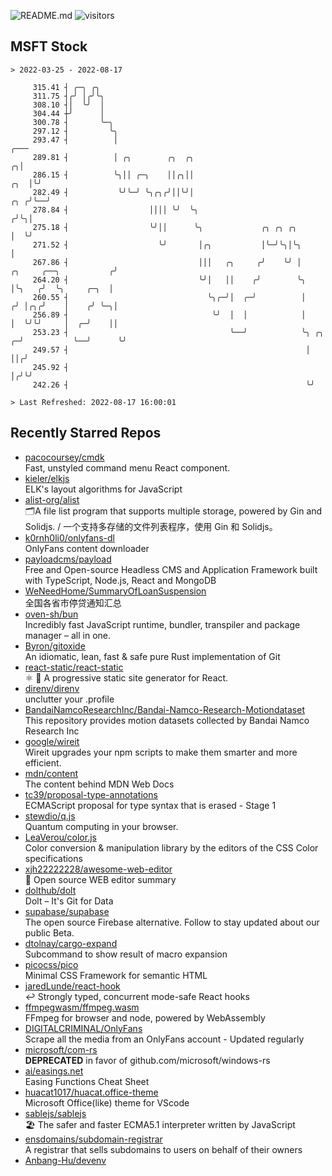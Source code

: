 ![README.md](https://github.com/Gerhut/Gerhut/workflows/README.md/badge.svg)
![visitors](https://visitors.vercel.app/Gerhut/Gerhut?token=8cf69d1f6813d272ef062726b6070c9be4ff72038cfe5a7ded7384a8da65d866)

## MSFT Stock

```
> 2022-03-25 - 2022-08-17

     315.41 ┤ ╭─╮ ╭╮                                                                                             
     311.75 ┤╭╯ │╭╯╰╮                                                                                            
     308.10 ┤│  ╰╯  │                                                                                            
     304.44 ┼╯      │                                                                                            
     300.78 ┤       ╰─╮                                                                                          
     297.12 ┤         ╰╮                                                                                         
     293.47 ┤          │                                                                                    ╭─── 
     289.81 ┤          │ ╭╮        ╭╮  ╭╮                                                                 ╭╮│    
     286.15 ┤          ╰╮││ ╭─╮    ││╭╮││                                                             ╭╮  │╰╯    
     282.49 ┤           ╰╯╰─╯ ╰╮╭╮╭╯││╰╯│                                                         ╭╮ ╭╯╰──╯      
     278.84 ┤                  ││││ ╰╯  ╰╮                                                       ╭╯╰╮│           
     275.18 ┤                  ╰╯││      ╰╮             ╭╮ ╭╮ ╭╮                                 │  ╰╯           
     271.52 ┤                    ╰╯       │╭╮           │╰─╯╰╮│╰╮                                │               
     267.86 ┤                             │││   ╭╮     ╭╯    ╰╯ │         ╭╮     ╭──╮           ╭╯               
     264.20 ┤                             ╰╯│   ││    ╭╯        ╰╮        │╰╮   ╭╯  ╰╮     ╭─╮  │                
     260.55 ┤                               ╰╮╭─╯│  ╭─╯          │       ╭╯ │╭╮╭╯    │    ╭╯ ╰─╮│                
     256.89 ┤                                ╰╯  │  │            │       │  ╰╯╰╯     │  ╭─╯    ││                
     253.23 ┤                                    ╰──╯            ╰╮ ╭╮ ╭─╯           ╰──╯      ╰╯                
     249.57 ┤                                                     │ ││╭╯                                         
     245.92 ┤                                                     │╭╯╰╯                                          
     242.26 ┤                                                     ╰╯                                             

> Last Refreshed: 2022-08-17 16:00:01
```

## Recently Starred Repos

- [pacocoursey/cmdk](https://github.com/pacocoursey/cmdk)  
  Fast, unstyled command menu React component.
- [kieler/elkjs](https://github.com/kieler/elkjs)  
  ELK's layout algorithms for JavaScript
- [alist-org/alist](https://github.com/alist-org/alist)  
  🗂️A file list program that supports multiple storage, powered by Gin and Solidjs. / 一个支持多存储的文件列表程序，使用 Gin 和 Solidjs。
- [k0rnh0li0/onlyfans-dl](https://github.com/k0rnh0li0/onlyfans-dl)  
  OnlyFans content downloader
- [payloadcms/payload](https://github.com/payloadcms/payload)  
  Free and Open-source Headless CMS and Application Framework built with TypeScript, Node.js, React and MongoDB
- [WeNeedHome/SummaryOfLoanSuspension](https://github.com/WeNeedHome/SummaryOfLoanSuspension)  
  全国各省市停贷通知汇总
- [oven-sh/bun](https://github.com/oven-sh/bun)  
  Incredibly fast JavaScript runtime, bundler, transpiler and package manager – all in one.
- [Byron/gitoxide](https://github.com/Byron/gitoxide)  
  An idiomatic, lean, fast & safe pure Rust implementation of Git
- [react-static/react-static](https://github.com/react-static/react-static)  
  ⚛️ 🚀 A progressive static site generator for React.
- [direnv/direnv](https://github.com/direnv/direnv)  
  unclutter your .profile
- [BandaiNamcoResearchInc/Bandai-Namco-Research-Motiondataset](https://github.com/BandaiNamcoResearchInc/Bandai-Namco-Research-Motiondataset)  
  This repository provides motion datasets collected by Bandai Namco Research Inc
- [google/wireit](https://github.com/google/wireit)  
  Wireit upgrades your npm scripts to make them smarter and more efficient.
- [mdn/content](https://github.com/mdn/content)  
  The content behind MDN Web Docs
- [tc39/proposal-type-annotations](https://github.com/tc39/proposal-type-annotations)  
  ECMAScript proposal for type syntax that is erased - Stage 1
- [stewdio/q.js](https://github.com/stewdio/q.js)  
  Quantum computing in your browser.
- [LeaVerou/color.js](https://github.com/LeaVerou/color.js)  
  Color conversion & manipulation library by the editors of the CSS Color specifications
- [xjh22222228/awesome-web-editor](https://github.com/xjh22222228/awesome-web-editor)  
  🔨  Open source WEB editor summary
- [dolthub/dolt](https://github.com/dolthub/dolt)  
  Dolt – It's Git for Data
- [supabase/supabase](https://github.com/supabase/supabase)  
  The open source Firebase alternative. Follow to stay updated about our public Beta.
- [dtolnay/cargo-expand](https://github.com/dtolnay/cargo-expand)  
  Subcommand to show result of macro expansion
- [picocss/pico](https://github.com/picocss/pico)  
  Minimal CSS Framework for semantic HTML
- [jaredLunde/react-hook](https://github.com/jaredLunde/react-hook)  
  ↩ Strongly typed, concurrent mode-safe React hooks
- [ffmpegwasm/ffmpeg.wasm](https://github.com/ffmpegwasm/ffmpeg.wasm)  
  FFmpeg for browser and node, powered by WebAssembly
- [DIGITALCRIMINAL/OnlyFans](https://github.com/DIGITALCRIMINAL/OnlyFans)  
  Scrape all the media from an OnlyFans account - Updated regularly
- [microsoft/com-rs](https://github.com/microsoft/com-rs)  
  **DEPRECATED** in favor of github.com/microsoft/windows-rs
- [ai/easings.net](https://github.com/ai/easings.net)  
  Easing Functions Cheat Sheet
- [huacat1017/huacat.office-theme](https://github.com/huacat1017/huacat.office-theme)  
  Microsoft Office(like) theme for VScode
- [sablejs/sablejs](https://github.com/sablejs/sablejs)  
  🏖️ The safer and faster ECMA5.1 interpreter written by JavaScript
- [ensdomains/subdomain-registrar](https://github.com/ensdomains/subdomain-registrar)  
  A registrar that sells subdomains to users on behalf of their owners
- [Anbang-Hu/devenv](https://github.com/Anbang-Hu/devenv)  
